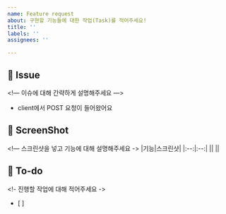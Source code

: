```yaml
---
name: Feature request
about: 구현할 기능들에 대한 작업(Task)를 적어주세요!
title: ''
labels: ''
assignees: ''

---
```

 
## 📌 Issue

<!— 이슈에 대해 간략하게 설명해주세요 —> 
- client에서 POST 요청이 들어왔어요

## 📸 ScreenShot
<!— 스크린샷을 넣고 기능에 대해 설명해주세요 ->
|기능|스크린샷|
|:--:|:--:|
||<img src = "">
||<img src = "">

## 📝 To-do
<!- 진행할 작업에 대해 적어주세요 ->
- [ ]


